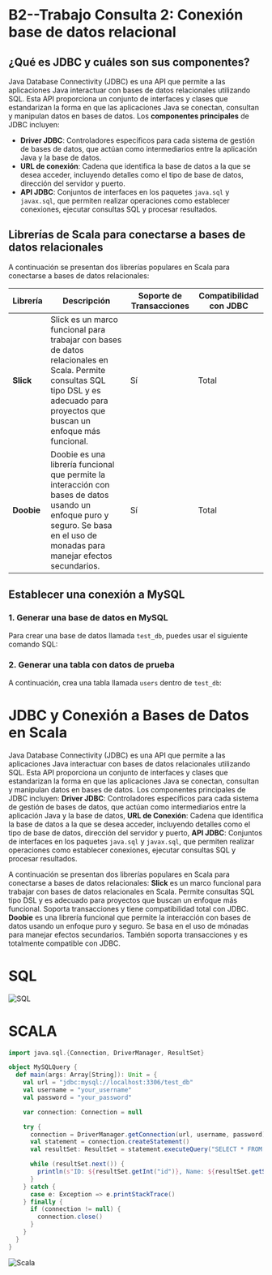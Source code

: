 # B2--Trabajo Consulta 2: Conexión base de datos relacional

## ¿Qué es JDBC y cuáles son sus componentes?

Java Database Connectivity (JDBC) es una API que permite a las aplicaciones Java interactuar con bases de datos relacionales utilizando SQL. Esta API proporciona un conjunto de interfaces y clases que estandarizan la forma en que las aplicaciones Java se conectan, consultan y manipulan datos en bases de datos. Los **componentes principales** de JDBC incluyen:

- **Driver JDBC**: Controladores específicos para cada sistema de gestión de bases de datos, que actúan como intermediarios entre la aplicación Java y la base de datos.
- **URL de conexión**: Cadena que identifica la base de datos a la que se desea acceder, incluyendo detalles como el tipo de base de datos, dirección del servidor y puerto.
- **API JDBC**: Conjuntos de interfaces en los paquetes `java.sql` y `javax.sql`, que permiten realizar operaciones como establecer conexiones, ejecutar consultas SQL y procesar resultados.

## Librerías de Scala para conectarse a bases de datos relacionales

A continuación se presentan dos librerías populares en Scala para conectarse a bases de datos relacionales:

| Librería         | Descripción                                                                 | Soporte de Transacciones | Compatibilidad con JDBC |
|------------------|-----------------------------------------------------------------------------|--------------------------|--------------------------|
| **Slick**        | Slick es un marco funcional para trabajar con bases de datos relacionales en Scala. Permite consultas SQL tipo DSL y es adecuado para proyectos que buscan un enfoque más funcional. | Sí                       | Total                    |
| **Doobie**       | Doobie es una librería funcional que permite la interacción con bases de datos usando un enfoque puro y seguro. Se basa en el uso de monadas para manejar efectos secundarios. | Sí                       | Total                    |

## Establecer una conexión a MySQL

### 1. Generar una base de datos en MySQL

Para crear una base de datos llamada `test_db`, puedes usar el siguiente comando SQL:


### 2. Generar una tabla con datos de prueba

A continuación, crea una tabla llamada `users` dentro de `test_db`:

# JDBC y Conexión a Bases de Datos en Scala

Java Database Connectivity (JDBC) es una API que permite a las aplicaciones Java interactuar con bases de datos relacionales utilizando SQL. Esta API proporciona un conjunto de interfaces y clases que estandarizan la forma en que las aplicaciones Java se conectan, consultan y manipulan datos en bases de datos. Los componentes principales de JDBC incluyen: **Driver JDBC**: Controladores específicos para cada sistema de gestión de bases de datos, que actúan como intermediarios entre la aplicación Java y la base de datos, **URL de Conexión**: Cadena que identifica la base de datos a la que se desea acceder, incluyendo detalles como el tipo de base de datos, dirección del servidor y puerto, **API JDBC**: Conjuntos de interfaces en los paquetes `java.sql` y `javax.sql`, que permiten realizar operaciones como establecer conexiones, ejecutar consultas SQL y procesar resultados.

A continuación se presentan dos librerías populares en Scala para conectarse a bases de datos relacionales: **Slick** es un marco funcional para trabajar con bases de datos relacionales en Scala. Permite consultas SQL tipo DSL y es adecuado para proyectos que buscan un enfoque más funcional. Soporta transacciones y tiene compatibilidad total con JDBC. **Doobie** es una librería funcional que permite la interacción con bases de datos usando un enfoque puro y seguro. Se basa en el uso de mónadas para manejar efectos secundarios. También soporta transacciones y es totalmente compatible con JDBC.

# SQL
![SQL](https://github.com/user-attachments/assets/e579150e-4c10-4539-90a6-f0748a16d495)

# SCALA
``` scala
import java.sql.{Connection, DriverManager, ResultSet}

object MySQLQuery {
  def main(args: Array[String]): Unit = {
    val url = "jdbc:mysql://localhost:3306/test_db"
    val username = "your_username"
    val password = "your_password"

    var connection: Connection = null

    try {
      connection = DriverManager.getConnection(url, username, password)
      val statement = connection.createStatement()
      val resultSet: ResultSet = statement.executeQuery("SELECT * FROM users")

      while (resultSet.next()) {
        println(s"ID: ${resultSet.getInt("id")}, Name: ${resultSet.getString("name")}, Email: ${resultSet.getString("email")}")
      }
    } catch {
      case e: Exception => e.printStackTrace()
    } finally {
      if (connection != null) {
        connection.close()
      }
    }
  }
}
```
![Scala](https://github.com/user-attachments/assets/99f447a0-68b9-42fa-8764-55a1167ee3a2)


